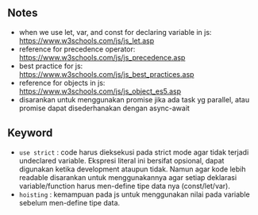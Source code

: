 ## Notes

* when we use let, var, and const for declaring variable in js: https://www.w3schools.com/js/js_let.asp
* reference for precedence operator: https://www.w3schools.com/js/js_precedence.asp
* best practice for js: https://www.w3schools.com/js/js_best_practices.asp
* reference for objects in js: https://www.w3schools.com/js/js_object_es5.asp
* disarankan untuk menggunakan promise jika ada task yg parallel, atau promise dapat disederhanakan dengan async-await

## Keyword

* `use strict` : code harus dieksekusi pada strict mode agar tidak terjadi undeclared variable. Ekspresi literal ini bersifat opsional, dapat digunakan ketika development ataupun tidak. Namun agar kode lebih readable disarankan untuk menggunakannya agar setiap deklarasi variable/function harus men-define tipe data nya (const/let/var).
* `hoisting` : kemampuan pada js untuk menggunakan nilai pada variable sebelum men-define tipe data. 